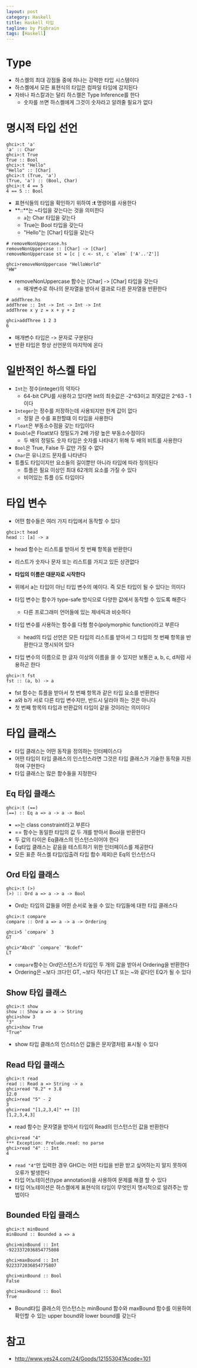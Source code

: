 ```yaml
---
layout: post
category: Haskell
title: Haskell 타입  
tagline: by Pigbrain
tags: [Haskell]
---
```


<!--more-->


# Type
* 하스켈의 최대 강점들 중에 하나는 강력한 타입 시스템이다  
* 하스켈에서 모든 표현식의 타입은 컴파일 타임에 감지된다  
* 자바나 파스칼과는 달리 하스켈은 Type Inference를 한다  
	* 숫자를 쓰면 하스켈에게 그것이 숫자라고 알려줄 필요가 없다  
  
# 명시적 타입 선언  
 
```
ghci>:t 'a'
'a' :: Char
ghci>:t True
True :: Bool
ghci>:t "Hello"
"Hello" :: [Char]
ghci>:t (True, 'a')
(True, 'a') :: (Bool, Char)
ghci>:t 4 == 5
4 == 5 :: Bool
```  
* 표현식들의 타입을 확인하기 위하여 **:t** 명령어를 사용한다  
* **::**는 ~타입을 갖는다는 것을 의미한다  
	* `a`는 Char 타입을 갖는다   
	* True는 Bool 타입을 갖는다   
	* "Hello"는 [Char] 타입을 갖는다  

```
# removeNonUppercase.hs
removeNonUppercase :: [Char] -> [Char]
removeNonUppercase st = [c | c <- st, c `elem` ['A'..'Z']]

ghci>removeNonUppercase "HelloWorld"
"HW"
```    
* removeNonUppercase 함수는 [Char] -> [Char] 타입을 갖는다  
	* 매개변수로 하나의 문자열을 받아서 결과로 다른 문자열을 반환한다  

```
# addThree.hs
addThree :: Int -> Int -> Int -> Int
addThree x y z = x + y + z

ghci>addThree 1 2 3
6
```
* 매개변수 타입은 -> 문자로 구분된다  
* 반환 타입은 항상 선언문의 마지막에 온다  
   
   
# 일반적인 하스켈 타입  
* `Int`는 정수(integer)의 약자다  
	* 64-bit CPU를 사용하고 있다면 Int의 최솟값은 -2^63이고 최댓값은 2^63 - 1 이다   
* `Integer`는 정수를 저장하는데 사용되지만 한계 값이 없다  
	* 정말 큰 수를 표한할떄 이 타입을 사용한다  
* `Float`은 부동소수점을 갖는 타입이다  
* `Double`은 Float보다 정밀도가 2배 가량 높은 부동소수점이다  
	* 두 배의 정밀도 숫자 타입은 숫자를 나타내기 위해 두 배의 비트를 사용한다  
* `Bool`은 True, False 두 값만 가질 수 없다  
* `Char`은 유니코드 문자를 나타낸다  
* 튜플도 타입이지만 요소들의 길이뿐만 아니라 타입에 따라 정의된다  
	* 튜플은 필요 이상인 최대 62개의 요소를 가질 수 있다  
	* 비어있는 튜플 ()도 타입이다  
  
# 타입 변수  
* 어떤 함수들은 여러 가지 타입에서 동작할 수 있다  
 
```
ghci>:t head
head :: [a] -> a
```
* head 함수는 리스트를 받아서 첫 번째 항목을 반환한다  
* 리스트가 숫자나 문자 또는 리스트를 가지고 있든 상관없다       

* **타입의 이름은 대문자로 시작한다**  
* 위에서 a는 타입이 아닌 타입 변수의 예이다. 즉 모든 타입이 될 수 있다는 의미다    
* 타입 변수는 함수가 type-safe 방식으로 다양한 값에서 동작할 수 있도록 해준다  
	* 다른 프로그래미 언어들에 있는 제네릭과 비슷하다  
* 타입 변수를 사용하는 함수를 다형 함수(polymorphic function)라고 부른다  
	* head의 타입 선언은 모든 타입의 리스트를 받아서 그 타입의 첫 번째 항목을 반환한다고 명시되어 있다  
* 타입 변수의 이름으로 한 글자 이상의 이름을 쓸 수 있지만 보통은 a, b, c, d처럼 사용하곤 한다  
  
```
ghci>:t fst
fst :: (a, b) -> a
```
* fst 함수는 튜플을 받아서 첫 번째 항목과 같은 타입 요소를 반환한다  
* a와 b가 서로 다른 타입 변수지만, 반드시 달라야 하는 것은 아니다  
* 첫 번째 항목의 타입과 반환값의 타입이 같을 것이라는 의미이다  
  
# 타입 클래스  
* 타입 클래스는 어떤 동작을 정의하는 인터페이스다  
* 어떤 타입이 타입 클래스의 인스턴스라면 그것은 타입 클래스가 기술한 동작을 지원하며 구현한다  
* 타입 클래스는 많은 함수들을 지정한다  
  
## Eq 타입 클래스 
```
ghci>:t (==)
(==) :: Eq a => a -> a -> Bool
```
* `=>`는 class constraint라고 부른다  
* == 함수는 동일한 타입의 값 두 개를 받아서 Bool을 반환한다  
* 두 값의 타이은 Eq클래스의 인스턴스이어야 한다  
* Eq타입 클래스는 같음을 테스트하기 위한 인터페이스를 제공한다  
* 모든 표준 하스켈 타입(입출려 타입 합수 제외)은 Eq의 인스턴스다   
	
## Ord 타입 클래스  
```
ghci>:t (>)
(>) :: Ord a => a -> a -> Bool
```
* Ord는 타입의 값들을 어떤 순서로 놓을 수 있는 타입들에 대한 타입 클래스다  

```
ghci>:t compare
compare :: Ord a => a -> a -> Ordering

ghci>5 `compare` 3
GT

ghci>"Abcd" `compare` "Bcdef"
LT
```
* `compare`함수는 Ord인스턴스가 타입인 두 개의 값을 받아서 Ordering을 반환한다  
* Ordering은 ~보다 크다인 GT, ~보다 작다인 LT 또는 ~와 같다인 EQ가 될 수 있다  

## Show 타입 클래스  
```
ghci>:t show
show :: Show a => a -> String
ghci>show 3
"3"
ghci>show True
"True"
```
* show 타입 클래스의 인스터스인 값들은 문자열처럼 표시될 수 있다  

## Read 타입 클래스  
```
ghci>:t read
read :: Read a => String -> a
ghci>read "8.2" + 3.8
12.0
ghci>read "5" - 2
3
ghci>read "[1,2,3,4]" ++ [3]
[1,2,3,4,3]
```
* read 함수는 문자열을 받아서 타입이 Read의 인스턴스인 값을 반환한다  

```
ghci>read "4"
*** Exception: Prelude.read: no parse
ghci>read "4" :: Int
4
```
* `read "4"`만 입력한 경우 GHCi는 어떤 타입을 반환 받고 싶어하는지 알지 못하여 오류가 발생한다  
* 타입 어노테이션(type annotation)을 사용하여 문제를 해결 할 수 있다  
* 타입 어노테이션은 하스켈에게 표현식의 타입이 무엇인지 명시적으로 알려주는 방법이다  

## Bounded 타입 클래스
```
ghci>:t minBound
minBound :: Bounded a => a

ghci>minBound :: Int
-9223372036854775808

ghci>maxBound :: Int
9223372036854775807

ghci>minBound :: Bool
False

ghci>maxBound :: Bool
True
```
* Bound타입 클래스의 인스턴스는 minBound 함수와 maxBound 함수를 이용하여 확인할 수 있는 upper bound와 lower bound를 갖는다  

	   
    
    
# 참고 
* http://www.yes24.com/24/Goods/12155304?Acode=101  